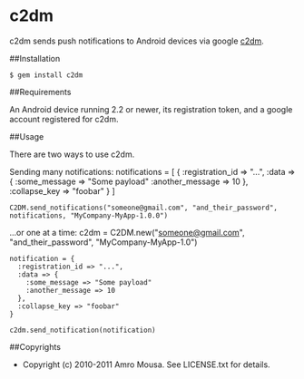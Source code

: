 # c2dm

c2dm sends push notifications to Android devices via google [c2dm](http://code.google.com/android/c2dm/index.html).

##Installation

    $ gem install c2dm
    
##Requirements

An Android device running 2.2 or newer, its registration token, and a google account registered for c2dm.

##Usage

There are two ways to use c2dm.

Sending many notifications:
    notifications = [
      {
        :registration_id => "...", 
        :data => {
          :some_message => "Some payload"
          :another_message => 10
        },
        :collapse_key => "foobar"
      }
    ]

    C2DM.send_notifications("someone@gmail.com", "and_their_password", notifications, "MyCompany-MyApp-1.0.0")

...or one at a time:
    c2dm = C2DM.new("someone@gmail.com", "and_their_password", "MyCompany-MyApp-1.0")
    
    notification = {
      :registration_id => "...", 
      :data => {
        :some_message => "Some payload"
        :another_message => 10
      },
      :collapse_key => "foobar"
    }

    c2dm.send_notification(notification)

##Copyrights

* Copyright (c) 2010-2011 Amro Mousa. See LICENSE.txt for details.